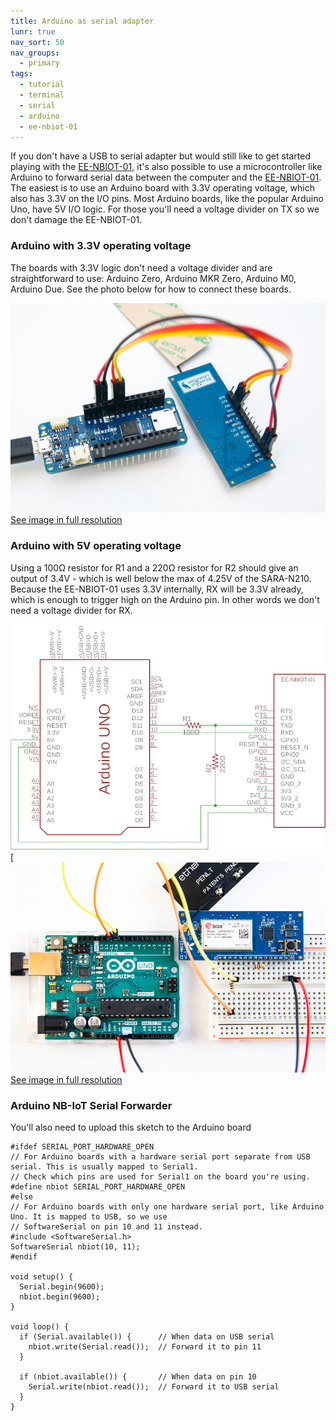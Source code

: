 ```yaml
---
title: Arduino as serial adapter
lunr: true
nav_sort: 50
nav_groups:
  - primary
tags:
  - tutorial
  - terminal
  - serial
  - arduino
  - ee-nbiot-01
---
```


If you don't have a USB to serial adapter but would still like to get started playing with the [EE-NBIOT-01][1], it's also possible to use a microcontroller like Arduino to forward serial data between the computer and the [EE-NBIOT-01][1]. The easiest is to use an Arduino board with 3.3V operating voltage, which also has 3.3V on the I/O pins. Most Arduino boards, like the popular Arduino Uno, have 5V I/O logic. For those you'll need a voltage divider on TX so we don't damage the EE-NBIOT-01.

### Arduino with 3.3V operating voltage
The boards with 3.3V logic don't need a voltage divider and are straightforward to use: Arduino Zero, Arduino MKR Zero, Arduino M0, Arduino Due. See the photo below for how to connect these boards.

<a href="img/mkrzero.jpg" target="_blank">![Arduino MKR Zero serial forwarder](img/mkrzero-small.jpg)<br/>
See image in full resolution</a>

### Arduino with 5V operating voltage
Using a 100Ω resistor for R1 and a 220Ω resistor for R2 should give an output of 3.4V - which is well below the max of 4.25V of the SARA-N210. Because the EE-NBIOT-01 uses 3.3V internally, RX will be 3.3V already, which is enough to trigger high on the Arduino pin. In other words we don't need a voltage divider for RX.

![Arduino serial forwarder schematics](img/arduino-uno-sch.png)
<a href="img/arduino-uno.jpg" target="_blank">[![Arduino serial forwarder breadboard](img/arduino-uno-small.jpg)<br/>
See image in full resolution</a>

### Arduino NB-IoT Serial Forwarder
You'll also need to upload this sketch to the Arduino board

```c_cpp
#ifdef SERIAL_PORT_HARDWARE_OPEN
// For Arduino boards with a hardware serial port separate from USB serial. This is usually mapped to Serial1.
// Check which pins are used for Serial1 on the board you're using.
#define nbiot SERIAL_PORT_HARDWARE_OPEN
#else
// For Arduino boards with only one hardware serial port, like Arduino Uno. It is mapped to USB, so we use
// SoftwareSerial on pin 10 and 11 instead.
#include <SoftwareSerial.h>
SoftwareSerial nbiot(10, 11);
#endif

void setup() {
  Serial.begin(9600);
  nbiot.begin(9600);
}

void loop() {
  if (Serial.available()) {      // When data on USB serial
    nbiot.write(Serial.read());  // Forward it to pin 11
  }

  if (nbiot.available()) {       // When data on pin 10
    Serial.write(nbiot.read());  // Forward it to USB serial
  }
}
```

[1]: https://shop.exploratory.engineering/collections/frontpage/products/ee-nbiot-01-v1-1-breakout-module

